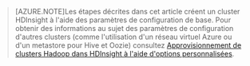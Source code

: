 
> [AZURE.NOTE]Les étapes décrites dans cet article créent un cluster HDInsight à l'aide des paramètres de configuration de base. Pour obtenir des informations au sujet des paramètres de configuration d'autres clusters (comme l'utilisation d'un réseau virtuel Azure ou d'un metastore pour Hive et Oozie) consultez [Approvisionnement de clusters Hadoop dans HDInsight à l'aide d'options personnalisées](../articles/hdinsight/hdinsight-provision-clusters.md).

<!---HONumber=62-->